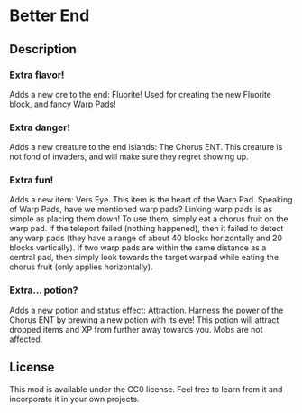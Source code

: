 # Better End

## Description

### Extra flavor!

Adds a new ore to the end: Fluorite! Used for creating the new Fluorite block, and fancy Warp Pads!

### Extra danger!

Adds a new creature to the end islands: The Chorus ENT. This creature is not fond of invaders, and will make sure they regret showing up.

### Extra fun!

Adds a new item: Vers Eye. This item is the heart of the Warp Pad.
Speaking of Warp Pads, have we mentioned warp pads? Linking warp pads is as simple as placing them down! To use them, simply eat a chorus fruit on the warp pad. If the teleport failed (nothing happened), then it failed to detect any warp pads (they have a range of about 40 blocks horizontally and 20 blocks vertically). If two warp pads are within the same distance as a central pad, then simply look towards the target warpad while eating the chorus fruit (only applies horizontally).

### Extra... potion?

Adds a new potion and status effect: Attraction. Harness the power of the Chorus ENT by brewing a new potion with its eye! This potion will attract dropped items and XP from further away towards you. Mobs are not affected.

## License

This mod is available under the CC0 license. Feel free to learn from it and incorporate it in your own projects.
